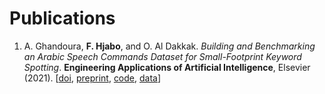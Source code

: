 # Publications
1. A. Ghandoura, **F. Hjabo**, and O. Al Dakkak. *Building and Benchmarking an Arabic Speech Commands Dataset for Small-Footprint Keyword Spotting*. **Engineering Applications of Artificial Intelligence**, Elsevier (2021).
[[doi](https://doi.org/10.1016/j.engappai.2021.104267),
[preprint](https://www.researchgate.net/publication/351083957_Building_and_Benchmarking_an_Arabic_Speech_Commands_Dataset_for_Small-Footprint_Keyword_Spotting),
[code](https://github.com/fresher96/arabic-speech-commands),
[data](https://doi.org/10.5281/zenodo.4662481)]
